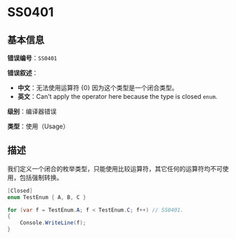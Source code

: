 ﻿# SS0401
## 基本信息

**错误编号**：`SS0401`

**错误叙述**：

* **中文**：无法使用运算符 {0} 因为这个类型是一个闭合类型。
* **英文**：Can't apply the operator here because the type is closed `enum`.

**级别**：编译器错误

**类型**：使用（Usage）

## 描述

我们定义一个闭合的枚举类型，只能使用比较运算符，其它任何的运算符均不可使用，包括强制转换。

```csharp
[Closed]
enum TestEnum { A, B, C }

for (var f = TestEnum.A; f < TestEnum.C; f++) // SS0401.
{
    Console.WriteLine(f);
}
```